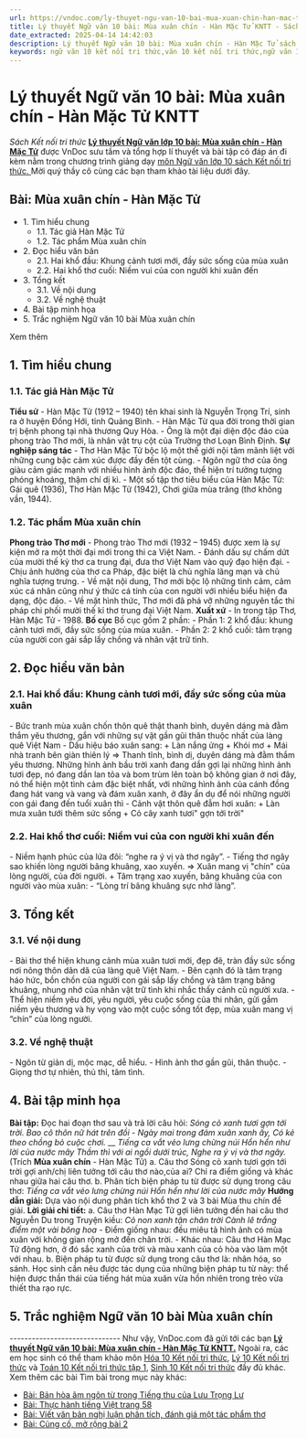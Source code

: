 ```yaml
---
url: https://vndoc.com/ly-thuyet-ngu-van-10-bai-mua-xuan-chin-han-mac-tu-kntt-293419
title: Lý thuyết Ngữ văn 10 bài: Mùa xuân chín - Hàn Mặc Tử KNTT - Sách Kết nối tri thức - VnDoc.com
date_extracted: 2025-04-14 14:42:03
description: Lý thuyết Ngữ văn 10 bài: Mùa xuân chín - Hàn Mặc Tử sách Kết nối tri thức được VnDoc sưu tầm và giới thiệu  để tham khảo chuẩn bị cho bài giảng học kì mới sắp tới đây của mình.
keywords: ngữ văn 10 kết nối tri thức,văn 10 kết nối tri thức,ngữ văn 10,lý thuyết văn 10 kết nối tri thức,kiến thức trọng tâm môn ngữ văn 10,lý thuyết ngữ văn 10 KNTT,ngữ văn lớp 10,ôn tập lý thuyết văn lớp 10,lý thuyết môn ngữ văn 10,lý thuyết văn 10 KNTT,Lý thuyết môn ngữ văn 10 bài Mùa xuân chín - Hàn Mặc Tử,Mùa xuân chín - Hàn Mặc Tử,trắc nghiệm ngữ văn 10 KNTT
---
```


# Lý thuyết Ngữ văn 10 bài: Mùa xuân chín - Hàn Mặc Tử KNTT
 _Sách Kết nối tri thức_
**[Lý thuyết Ngữ văn lớp 10 bài: Mùa xuân chín - Hàn Mặc Tử](<https://vndoc.com/ly-thuyet-ngu-van-10-bai-mua-xuan-chin-han-mac-tu-kntt-293419>)** được VnDoc sưu tầm và tổng hợp lí thuyết và bài tập có đáp án đi kèm nằm trong chương trình giảng dạy [môn Ngữ văn lớp 10 sách Kết nối tri thức. ](<https://vndoc.com/ngu-van-10-ket-noi-tri-thuc-tap1>)Mời quý thầy cô cùng các bạn tham khảo tài liệu dưới đây.
## Bài: Mùa xuân chín - Hàn Mặc Tử
  * 1\. Tìm hiểu chung
    * 1.1. Tác giả Hàn Mặc Tử
    * 1.2. Tác phẩm Mùa xuân chín
  * 2\. Đọc hiểu văn bản 
    * 2.1. Hai khổ đầu: Khung cảnh tươi mới, đầy sức sống của mùa xuân
    * 2.2. Hai khổ thơ cuối: Niềm vui của con người khi xuân đến
  * 3\. Tổng kết
    * 3.1. Về nội dung
    * 3.2. Về nghệ thuật
  * 4\. Bài tập minh họa
  * 5\. Trắc nghiệm Ngữ văn 10 bài Mùa xuân chín

Xem thêm
## **1\. Tìm hiểu chung**
### **1.1. Tác giả Hàn Mặc Tử**
**Tiểu sử**
\- Hàn Mặc Tử \(1912 – 1940\) tên khai sinh là Nguyễn Trọng Trí, sinh ra ở huyện Đồng Hới, tỉnh Quảng Bình.
\- Hàn Mặc Từ qua đời trong thời gian trị bệnh phong tại nhà thương Quy Hòa.
\- Ông là một đại diện độc đáo của phong trào Thơ mới, là nhân vật trụ cột của Trường thơ Loạn Bình Định.
**Sự nghiệp sáng tác**
\- Thơ Hàn Mặc Tử bộc lộ một thế giới nội tâm mãnh liệt với những cung bậc cảm xúc được đầy đến tột cùng.
\- Ngôn ngữ thơ của ông giàu cảm giác mạnh với nhiều hình ảnh độc đáo, thể hiện trí tưởng tượng phóng khoáng, thậm chí dị kì.
\- Một số tập thơ tiêu biểu của Hàn Mặc Tử: Gái quê \(1936\), Thơ Hàn Mặc Tử \(1942\), Chơi giữa mùa trăng \(thơ không vần, 1944\).
### **1.2. Tác phẩm Mùa xuân chín**
**Phong trào Thơ mới**
\- Phong trào Thơ mới \(1932 – 1945\) được xem là sự kiện mở ra một thời đại mới trong thi ca Việt Nam.
\- Đánh dấu sự chấm dứt của mười thế kỷ thơ ca trung đại, đưa thơ Việt Nam vào quỹ đạo hiện đại.
\- Chịu ảnh hưởng của thơ ca Pháp, đặc biệt là chủ nghĩa lãng mạn và chủ nghĩa tượng trưng.
\- Về mặt nội dung, Thơ mới bộc lộ những tình cảm, cảm xúc cá nhân cũng như ý thức cá tính của con người với nhiều biểu hiện đa dạng, độc đáo.
\- Về mặt hình thức, Thơ mới đã phá vỡ những nguyên tắc thi pháp chi phối mười thế kỉ thơ trung đại Việt Nam.
**Xuất xứ**
\- In trong tập Thơ, Hàn Mặc Tử - 1988.
**Bố cục**
Bố cục gồm 2 phần:
\- Phần 1: 2 khổ đầu: khung cảnh tươi mới, đầy sức sống của mùa xuân.
\- Phần 2: 2 khổ cuối: tâm trạng của người con gái sắp lấy chồng và nhân vật trữ tình.
## **2\. Đọc hiểu văn bản**
### **2.1. Hai khổ đầu: Khung cảnh tươi mới, đầy sức sống của mùa xuân**
\- Bức tranh mùa xuân chốn thôn quê thật thanh bình, duyên dáng mà đằm thắm yêu thương, gắn với những sự vật gần gũi thân thuộc nhất của làng quê Việt Nam
\- Dấu hiệu báo xuân sang:
\+ Làn nắng ửng
\+ Khói mơ
\+ Mái nhà tranh bên giàn thiên lý
=> Thanh tĩnh, bình dị, duyên dáng mà đằm thắm yêu thương. Những hình ảnh bầu trời xanh đang dần gợi lại những hình ảnh tươi đẹp, nó đang dần lan tỏa và bom trùm lên toàn bộ không gian ở nơi đây, nó thể hiện một tình cảm đặc biệt nhất, với những hình ảnh của cánh đồng đang hát vang và vang và đám xuân xanh, ở đây ẩn dụ để nói những người con gái đang đến tuổi xuân thì
\- Cảnh vật thôn quê đẫm hơi xuân:
\+ Làn mưa xuân tưới thêm sức sống
\+ Cỏ cây xanh tươi" gợn tới trời"
### **2.2. Hai khổ thơ cuối: Niềm vui của con người khi xuân đến**
\- Niềm hạnh phúc của lứa đôi: “nghe ra ý vị và thơ ngây”.
\- Tiếng thơ ngây sao khiến lòng người bâng khuâng, xao xuyến.
=> Xuân mang vị "chín" của lòng người, của đời người.
\+ Tâm trạng xao xuyến, bâng khuâng của con người vào mùa xuân:
\- “Lòng trí bâng khuâng sực nhớ làng”.
## **3\. Tổng kết**
### **3.1. Về nội dung**
\- Bài thơ thể hiện khung cảnh mùa xuân tươi mới, đẹp đẽ, tràn đầy sức sống nơi nông thôn dân dã của làng quê Việt Nam.
\- Bên cạnh đó là tâm trạng háo hức, bồn chồn của người con gái sắp lấy chồng và tâm trạng bâng khuâng, nhung nhớ của nhân vật trữ tình khi nhắc thấy cảnh cũ người xưa.
\- Thể hiện niềm yêu đời, yêu người, yêu cuộc sống của thi nhân, gửi gắm niềm yêu thương và hy vọng vào một cuộc sống tốt đẹp, mùa xuân mang vị “chín” của lòng người.
### **3.2. Về nghệ thuật**
\- Ngôn từ giản dị, mộc mạc, dễ hiểu.
\- Hình ảnh thơ gần gũi, thân thuộc.
\- Giọng thơ tự nhiên, thủ thỉ, tâm tình.
## **4\. Bài tập minh họa**
**Bài tập:** Đọc hai đoạn thơ sau và trả lời câu hỏi:
_Sóng cỏ xanh tươi gợn tới trời._
_Bao cô thôn nữ hát trên đồi_
 _\- Ngày mai trong đám xuân xanh ấy,_
_Có kẻ theo chồng bỏ cuộc chơi._
__
_Tiếng ca vắt vẻo lưng chừng núi_
 _Hổn hển như lời của nước mây_
 _Thầm thì với ai ngồi dưới trúc,_
_Nghe ra ý vị và thơ ngây._
\(Trích **Mùa xuân chín** \- Hàn Mặc Tử\)
a. Câu thơ Sóng cỏ xanh tươi gợn tới trời gợi anh/chị liên tưởng tới câu thơ nào,của ai? Chỉ ra điểm giống và khác nhau giữa hai câu thơ.
b. Phân tích biện pháp tu từ được sử dụng trong câu thơ:
_Tiếng ca vắt vẻo lưng chừng núi_
 _Hổn hển như lời của nước mây_
**Hướng dẫn giải:**
Dựa vào nội dung phân tích khổ thơ 2 và 3 bài Mùa thu chín để giải.
**Lời giải chi tiết:**
a. Câu thơ Hàn Mạc Tử gợi liên tưởng đến hai câu thơ Nguyễn Du trong Truyện kiều:
_Cỏ non xanh tận chân trời_
 _Cành lê trắng điểm một vài bông hoa_
\- Điểm giống nhau: đều miêu tả hình ảnh có mùa xuân với không gian rộng mở đến chân trời.
\- Khác nhau: Câu thơ Hàn Mạc Tử động hơn, ở đó sắc xanh của trời và màu xanh của cỏ hòa vào làm một với nhau.
b. Biện pháp tu từ được sử dụng trong câu thơ là: nhân hóa, so sánh. Học sinh cần nêu được tác dụng của những biện pháp tu từ này: thể hiện được thần thái của tiếng hát mùa xuân vừa hồn nhiên trong trẻo vừa thiết tha rạo rực.
## 5\. Trắc nghiệm Ngữ văn 10 bài Mùa xuân chín
 _\------------------------------_
Như vậy, VnDoc.com đã gửi tới các bạn **[Lý thuyết Ngữ văn 10 bài: Mùa xuân chín - Hàn Mặc Tử KNTT.](<https://vndoc.com/ly-thuyet-ngu-van-10-bai-mua-xuan-chin-han-mac-tu-kntt-293419>)** Ngoài ra, các em học sinh có thể tham khảo môn [Hóa 10 Kết nối tri thức](<https://vndoc.com/hoa-10-ket-noi-tri-thuc>), [Lý 10 Kết nối tri thức](<https://vndoc.com/vat-ly-10-ket-noi-tri-thuc>) và [Toán 10 Kết nối tri thức tập 1](<https://vndoc.com/toan-10-ket-noi-tri-thuc-tap1>), [Sinh 10 Kết nối tri thức](<https://vndoc.com/sinh-hoc-10-ket-noi-tri-thuc>) đầy đủ khác.
Xem thêm các bài Tìm bài trong mục này khác:
  * [Bài: Bản hòa âm ngôn từ trong Tiếng thu của Lưu Trọng Lư](</ly-thuyet-ngu-van-10-bai-ban-hoa-am-ngon-tu-trong-tieng-thu-cua-luu-trong-lu-kntt-293415>)
  * [Bài: Thực hành tiếng Việt trang 58](</ly-thuyet-ngu-van-10-bai-thuc-hanh-tieng-viet-trang-58-kntt-293422>)
  * [Bài: Viết văn bản nghị luận phân tích, đánh giá một tác phẩm thơ ](</ly-thuyet-ngu-van-10-bai-viet-van-ban-nghi-luan-phan-tich-danh-gia-mot-tac-pham-tho-kntt-293427>)
  * [Bài: Củng cố, mở rộng bài 2](</ly-thuyet-ngu-van-10-bai-cung-co-mo-rong-bai-2-kntt-293787>)

